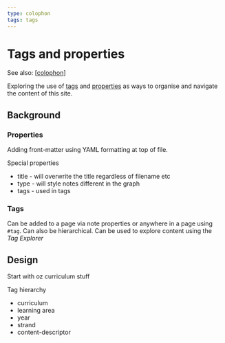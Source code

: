 ```yaml
---
type: colophon
tags: tags
---
```

# Tags and properties

See also: [[colophon]]

Exploring the use of [tags](https://foambubble.github.io/foam/user/features/tags) and [properties](https://foambubble.github.io/foam/user/features/note-properties) as ways to organise and navigate the content of this site.

## Background

### Properties

Adding front-matter using YAML formatting at top of file.

Special properties

- title - will overwrite the title regardless of filename etc
- type - will style notes different in the graph
- tags - used in tags

### Tags

Can be added to a page via note properties or anywhere in a page using `#tag`. Can also be hierarchical. Can be used to explore content using the _Tag Explorer_

## Design

Start with oz curriculum stuff

Tag hierarchy

- curriculum
- learning area
- year
- strand
- content-descriptor


[//begin]: # "Autogenerated link references for markdown compatibility"
[colophon]: colophon "Colophon"
[//end]: # "Autogenerated link references"